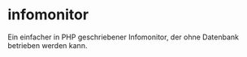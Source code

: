 # infomonitor
Ein einfacher in PHP geschriebener Infomonitor, der ohne Datenbank betrieben werden kann.
